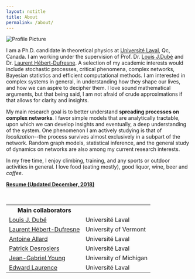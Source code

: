 ```yaml
---
layout: notitle
title: About
permalink: /about/
---
```


<img src="{{ site.baseurl }}/assets/profile_picture.jpg" title="Profile
Picture" class="profile">

I am a Ph.D. candidate in theoretical physics at [Université Laval](https://www.ulaval.ca/), Qc, Canada. I am working under the
supervision of Prof. Dr. [Louis J.Dubé](https://www.dynamica.phy.ulaval.ca/index.php?id=contact) and Dr. [Laurent Hébert-Dufresne](http://laurenthebertdufresne.github.io/).
 A selection of my academic interests would include stochastic processes, critical phenomena, complex networks, Bayesian statistics and efficient computational methods. I am interested in complex systems in general, in understanding how they shape our lives, and how we can aspire to decipher them. I love sound mathematical arguments, but that being said, I am not afraid of crude approximations if that allows for clarity and insights.

My main research goal is to better understand **spreading processes on complex networks**. I favor simple models that are analytically tractable, upon which we can develop insights and eventually, a deep understanding of the system. One phenomenon I am actively studying is that of *localization*--the process survives almost exclusively in a subpart of the network. Random graph models, statistical inference, and the general study of dynamics on networks are also among my current research interests.

In my free time, I enjoy climbing, training, and any sports or outdoor activities in general. I love
food (eating mostly), good liquor, wine, beer and *coffee*.

<b class="gray-box"><a href="/assets/resume/St-Onge_CV_EN_2018.pdf">Resume (Updated December, 2018)</a></b>

<br>
<table cellspacing="0" cellpadding="0" class="table-about table-collabs">
  <tr>
    <th>Main collaborators</th><th></th>
  </tr>
   <tr>
    <td><a href="https://www.dynamica.phy.ulaval.ca/index.php?id=contact">Louis J. Dubé</a></td><td>Université Laval</td>
  </tr>
   <tr>
    <td><a href="http://laurenthebertdufresne.github.io">Laurent Hébert-Dufresne</a></td><td>University of Vermont</td>
  </tr>
  <tr>
    <td><a href="http://antoineallard.github.io">Antoine Allard</a></td><td>Université Laval</td>
  </tr>
  <tr>
    <td><a href="https://scholar.google.ca/citations?user=YAqE0O0AAAAJ&hl=fr">Patrick Desrosiers</a></td><td>Université Laval</td>
  </tr>
   <tr>
    <td><a href="http://www.jgyoung.ca">Jean-Gabriel Young</a></td><td>University of Michigan</td>
  </tr>
   <tr>
    <td><a href="http://edwardlaurence.me">Edward Laurence</a></td><td>Université Laval</td>
  </tr>
</table>
<br>
